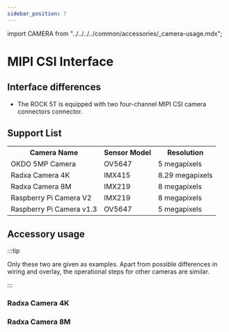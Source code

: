 ```yaml
---
sidebar_position: 7
---
```


import CAMERA from "../../../../common/accessories/\_camera-usage.mdx";

# MIPI CSI Interface

## Interface differences

- The ROCK 5T is equipped with two four-channel MIPI CSI camera connectors connector.

## Support List

  <table>
        <tr>
          <th>Camera Name</th>
          <th>Sensor Model</th>
          <th>Resolution</th>
        </tr>
        <tr>
          <td>OKDO 5MP Camera</td>
          <td>OV5647</td>
          <td>5 megapixels</td>
        </tr>
        <tr>
          <td>Radxa Camera 4K</td>
          <td>IMX415</td>
          <td>8.29 megapixels</td>
        </tr>
        <tr>
          <td>Radxa Camera 8M</td>
          <td>IMX219</td>
          <td>8 megapixels</td>
        </tr>
        <tr>
          <td>Raspberry Pi Camera V2</td>
          <td>IMX219</td>
          <td>8 megapixels</td>
        </tr>
        <tr>
          <td>Raspberry Pi Camera v1.3</td>
          <td>OV5647</td>
          <td>5 megapixels</td>
        </tr>
  </table>

## Accessory usage

:::tip

Only these two are given as examples. Apart from possible differences in wiring and overlay, the operational steps for other cameras are similar.

:::

### Radxa Camera 4K

<CAMERA product="ROCK 5T" camera_connection_img="/img/rock5t/rock5t-4k-camera-connected.webp" model="rock-5t" rsetup_path="../../radxa-os/rsetup#overlays" camera="Radxa 4K Camera" overlays_title="Enable Radxa Camera 4K on CAM0" video_dev="/dev/video11" />

### Radxa Camera 8M

<CAMERA product="ROCK 5T" camera_connection_img="/img/rock5t/rock5t-8m-camera-connected.webp" model="rock-5t" rsetup_path="../../radxa-os/rsetup#overlays" camera="Radxa 8M Camera" overlays_title="Enable Radxa Camera 8M on CAM0" video_dev="/dev/video11" />
